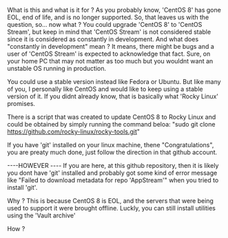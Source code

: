 What is this and what is it for ?
  As  you probably know, 'CentOS 8' has gone EOL, end of life, and is no longer supported. So, that leaves us with the question, so... now what ?
    You could upgrade 'CentOS 8' to 'CentOS Stream', but keep in mind that 'CentOS Stream' is not considered stable since it is considered as constantly in development.
      And what does "constantly in development" mean ?
        It means, there might be bugs and a user of 'CentOS Stream' is expected to acknowledge that fact. Sure, on your home PC that may not matter as too much but you 
          wouldnt want an unstable OS running in production.
        
You could use a stable version instead like Fedora or Ubuntu. But like many of you, I personally like CentOS and would like to keep using a stable version of it.
  If you didnt already know, that is basically what 'Rocky Linux' promises.
  
There is a script that was created to update CentOS 8 to Rocky Linux and could be obtained by simply running the command beloa:
"sudo git clone https://github.com/rocky-linux/rocky-tools.git"
 
If you have 'git' installed on your linux machine, thene "Congratulations", you are preaty much done, just follow the direction in that github account.

----HOWEVER ----
If you are here, at this github repository, then it is likely you dont have 'git' installed and probably got some kind of error message like "Failed to download 
metadata for repo 'AppStream'" when you tried to install 'git'.

  Why ?
    This is because CentOS 8 is EOL, and the servers that were being used to support it were brought offline. Luckly, you can still install utilities using the 'Vault archive' 

  How ?
    
